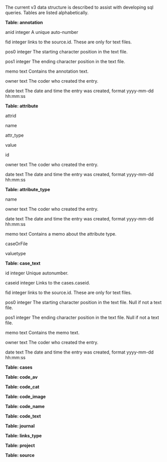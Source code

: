 The current v3 data structure is described to assist with developing sql queries. Tables are listed alphabetically.

**Table: annotation**

anid integer  A unique auto-number

fid integer links to the source.id. These are only for text files.

pos0 integer  The starting character position in the text file.

pos1 integer  The ending character position in the text file.

memo text  Contains the annotation text.

owner text  The coder who created the entry.

date text  The date and time the entry was created, format yyyy-mm-dd hh:mm:ss

**Table: attribute**

attrid

name

attr_type

value

id

owner text  The coder who created the entry.

date text  The date and time the entry was created, format yyyy-mm-dd hh:mm:ss

**Table: attribute_type**

name

owner text  The coder who created the entry.

date text  The date and time the entry was created, format yyyy-mm-dd hh:mm:ss

memo text  Contains a memo about the attribute type.

caseOrFile

valuetype

**Table: case_text**

id integer Unique autonumber.

caseid integer  Links to the cases.caseid.

fid integer links to the source.id. These are only for text files.

pos0 integer  The starting character position in the text file. Null if not a text file.

pos1 integer  The ending character position in the text file.  Null if not a text file.

memo text  Contains the memo text.

owner text  The coder who created the entry.

date text  The date and time the entry was created, format yyyy-mm-dd hh:mm:ss

**Table: cases**

**Table: code_av**

**Table: code_cat**

**Table: code_image**

**Table: code_name**

**Table: code_text**

**Table: journal**

**Table: links_type**

**Table: project**

**Table: source**


